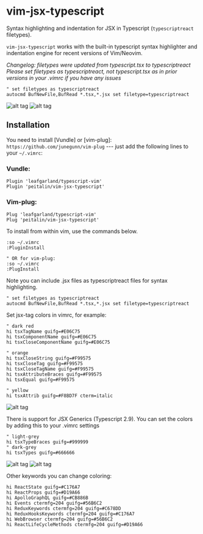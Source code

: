 # vim-jsx-typescript

Syntax highlighting and indentation for JSX in Typescript (`typescriptreact` filetypes).

`vim-jsx-typescript` works with the built-in typescript syntax highlighter and indentation engine for recent versions of Vim/Neovim.

*Changelog: filetypes were updated from typescript.tsx to typescriptreact*
*Please set filetypes as typescriptreact, not typescript.tsx as in prior versions in your .vimrc if you have any issues*
```
" set filetypes as typescriptreact
autocmd BufNewFile,BufRead *.tsx,*.jsx set filetype=typescriptreact
```

![alt tag](./screen1.jpg)
![alt tag](./screen2.jpg)

## Installation

You need to install [Vundle] or [vim-plug]: `https://github.com/junegunn/vim-plug` --- just add the following lines to your `~/.vimrc`:

### Vundle:

```
Plugin 'leafgarland/typescript-vim'
Plugin 'peitalin/vim-jsx-typescript'
```

### Vim-plug:

```
Plug 'leafgarland/typescript-vim'
Plug 'peitalin/vim-jsx-typescript'
```

To install from within vim, use the commands below.

```
:so ~/.vimrc
:PluginInstall

" OR for vim-plug:
:so ~/.vimrc
:PlugInstall

```

Note you can include .jsx files as typescriptreact files for syntax highlighting.

```
" set filetypes as typescriptreact
autocmd BufNewFile,BufRead *.tsx,*.jsx set filetype=typescriptreact
```

Set jsx-tag colors in vimrc, for example:

```
" dark red
hi tsxTagName guifg=#E06C75
hi tsxComponentName guifg=#E06C75
hi tsxCloseComponentName guifg=#E06C75

" orange
hi tsxCloseString guifg=#F99575
hi tsxCloseTag guifg=#F99575
hi tsxCloseTagName guifg=#F99575
hi tsxAttributeBraces guifg=#F99575
hi tsxEqual guifg=#F99575

" yellow
hi tsxAttrib guifg=#F8BD7F cterm=italic
```

![alt tag](./screen4.jpg)

There is support for JSX Generics (Typescript 2.9). You can set the colors by adding this to your .vimrc settings

```
" light-grey
hi tsxTypeBraces guifg=#999999
" dark-grey
hi tsxTypes guifg=#666666

```

![alt tag](./screen5.jpg)
![alt tag](./screen9.jpg)

Other keywords you can change coloring:

```
hi ReactState guifg=#C176A7
hi ReactProps guifg=#D19A66
hi ApolloGraphQL guifg=#CB886B
hi Events ctermfg=204 guifg=#56B6C2
hi ReduxKeywords ctermfg=204 guifg=#C678DD
hi ReduxHooksKeywords ctermfg=204 guifg=#C176A7
hi WebBrowser ctermfg=204 guifg=#56B6C2
hi ReactLifeCycleMethods ctermfg=204 guifg=#D19A66
```
